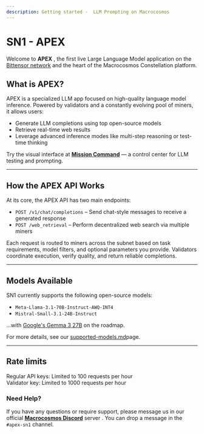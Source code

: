 ```yaml
---
description: Getting started -  LLM Prompting on Macrocosmos
---
```


# SN1 - APEX

Welcome to **APEX** , the first live Large Language Model application on the [Bittensor network](https://bittensor.com/)  and the heart of the Macrocosmos Constellation platform.&#x20;

## What is APEX?

APEX is a specialized LLM app focused on high-quality language model inference. Powered by validators and a constantly evolving pool of miners, it allows users:

* &#x20;Generate LLM completions using top open-source models
* Retrieve real-time web results&#x20;
* Leverage advanced inference modes like multi-step reasoning or test-time thinking



Try the visual interface at [**Mission Command**](https://app.macrocosmos.ai/mission-command) — a control center for LLM testing and prompting.&#x20;

***

## How the APEX API Works

At its core, the APEX API has two main endpoints:

* `POST /v1/chat/completions` – Send chat-style messages to receive a generated response
* `POST /web_retrieval` – Perform decentralized web search via multiple miners

Each request is routed to miners across the subnet based on task requirements, model filters, and optional parameters you provide. Validators coordinate execution, verify quality, and return reliable completions.

***

## Models Available

SN1 currently supports the following open-source models:

* &#x20;`Meta-Llama-3.1-70B-Instruct-AWQ-INT4`
* `Mistral-Small-3.1-24B-Instruct`

...with [Google's Gemma 3 27B](https://huggingface.co/google/gemma-3-27b-it) on the roadmap.

For more details, see our [supported-models.md](supported-models.md "mention")page.

***



## **Rate limits**&#x20;

Regular API keys: Limited to 100 requests per hour\
Validator key: Limited to 1000 requests per hour



### Need Help?

If you have any questions or require support, please message us in our official [**Macrocosmos Discord**](https://discord.gg/sXJPmGTnVR) server . You can drop a message in the `#apex-sn1` channel.
